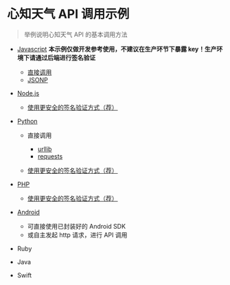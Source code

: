 # 心知天气 API 调用示例

> 举例说明心知天气 API 的基本调用方法

- [Javascript](./javascript) **本示例仅做开发参考使用，不建议在生产环节下暴露 key！生产环境下请通过后端进行签名验证**

  - [直接调用](./javascript/index.html)
  - [JSONP](./javascript/jsonp.html)

- [Node.js](./nodejs)

  - [使用更安全的签名验证方式（荐）](./nodejs/lib/api.js)

- [Python](./python)

  - 直接调用

    - [urllib](./python/demo-urllib.py)
    - [requests](./python/demo-requests.py)

  - [使用更安全的签名验证方式（荐）](./python/demo-jsonp.py)

- [PHP](./php)

  - [使用更安全的签名验证方式（荐）](./php/demo-jsonp.php)

- [Android](https://github.com/thinkpage/ThinkPageSDK_Android)

  - 可直接使用已封装好的 Android SDK
  - 或自主发起 http 请求，进行 API 调用

- Ruby

- Java

- Swift
